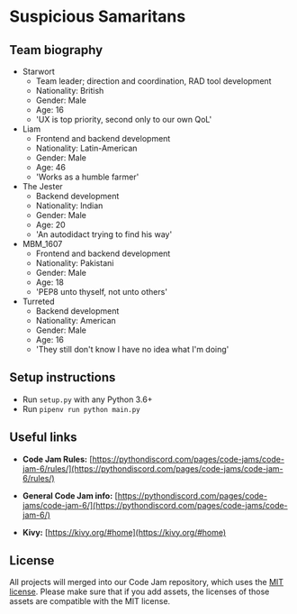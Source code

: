 # Suspicious Samaritans

## Team biography

- Starwort
  - Team leader; direction and coordination, RAD tool development
  - Nationality: British
  - Gender: Male
  - Age: 16
  - 'UX is top priority, second only to our own QoL'
- Liam
  - Frontend and backend development
  - Nationality: Latin-American
  - Gender: Male
  - Age: 46
  - 'Works as a humble farmer'
- The Jester
  - Backend development
  - Nationality: Indian
  - Gender: Male
  - Age: 20
  - 'An autodidact trying to find his way'
- MBM_1607
  - Frontend and backend development
  - Nationality: Pakistani
  - Gender: Male
  - Age: 18
  - 'PEP8 unto thyself, not unto others'
- Turreted
  - Backend development
  - Nationality: American
  - Gender: Male
  - Age: 16
  - 'They still don't know I have no idea what I'm doing'

## Setup instructions

- Run `setup.py` with any Python 3.6+
- Run `pipenv run python main.py`

## Useful links

- **Code Jam Rules:** [https://pythondiscord.com/pages/code-jams/code-jam-6/rules/](https://pythondiscord.com/pages/code-jams/code-jam-6/rules/)

- **General Code Jam info:** [https://pythondiscord.com/pages/code-jams/code-jam-6/](https://pythondiscord.com/pages/code-jams/code-jam-6/)

- **Kivy:** [https://kivy.org/#home](https://kivy.org/#home)

## License

All projects will merged into our Code Jam repository, which uses the [MIT license](../LICENSE). Please make sure that if you add assets, the licenses of those assets are compatible with the MIT license.
